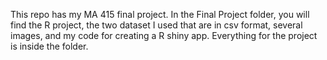 This repo has my MA 415 final project. In the Final Project folder, you will find the R project, the two dataset I used that are in csv format, several images, and my code for creating a R shiny app. Everything for the project is inside the folder.
